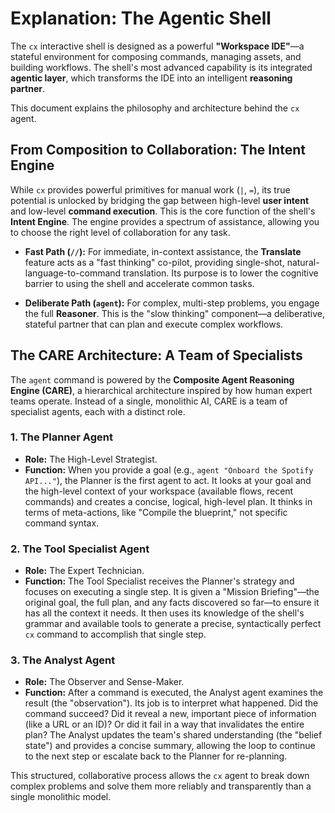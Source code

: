 # Explanation: The Agentic Shell

The `cx` interactive shell is designed as a powerful **"Workspace IDE"**—a stateful environment for composing commands, managing assets, and building workflows. The shell's most advanced capability is its integrated **agentic layer**, which transforms the IDE into an intelligent **reasoning partner**.

This document explains the philosophy and architecture behind the `cx` agent.

## From Composition to Collaboration: The Intent Engine

While `cx` provides powerful primitives for manual work (`|`, `=`), its true potential is unlocked by bridging the gap between high-level **user intent** and low-level **command execution**. This is the core function of the shell's **Intent Engine**. The engine provides a spectrum of assistance, allowing you to choose the right level of collaboration for any task.

- **Fast Path (`//`):** For immediate, in-context assistance, the **Translate** feature acts as a "fast thinking" co-pilot, providing single-shot, natural-language-to-command translation. Its purpose is to lower the cognitive barrier to using the shell and accelerate common tasks.

- **Deliberate Path (`agent`):** For complex, multi-step problems, you engage the full **Reasoner**. This is the "slow thinking" component—a deliberative, stateful partner that can plan and execute complex workflows.

## The CARE Architecture: A Team of Specialists

The `agent` command is powered by the **Composite Agent Reasoning Engine (CARE)**, a hierarchical architecture inspired by how human expert teams operate. Instead of a single, monolithic AI, CARE is a team of specialist agents, each with a distinct role.

### 1. The Planner Agent

- **Role:** The High-Level Strategist.
- **Function:** When you provide a goal (e.g., `agent "Onboard the Spotify API..."`), the Planner is the first agent to act. It looks at your goal and the high-level context of your workspace (available flows, recent commands) and creates a concise, logical, high-level plan. It thinks in terms of meta-actions, like "Compile the blueprint," not specific command syntax.

### 2. The Tool Specialist Agent

- **Role:** The Expert Technician.
- **Function:** The Tool Specialist receives the Planner's strategy and focuses on executing a single step. It is given a "Mission Briefing"—the original goal, the full plan, and any facts discovered so far—to ensure it has all the context it needs. It then uses its knowledge of the shell's grammar and available tools to generate a precise, syntactically perfect `cx` command to accomplish that single step.

### 3. The Analyst Agent

- **Role:** The Observer and Sense-Maker.
- **Function:** After a command is executed, the Analyst agent examines the result (the "observation"). Its job is to interpret what happened. Did the command succeed? Did it reveal a new, important piece of information (like a URL or an ID)? Or did it fail in a way that invalidates the entire plan? The Analyst updates the team's shared understanding (the "belief state") and provides a concise summary, allowing the loop to continue to the next step or escalate back to the Planner for re-planning.

This structured, collaborative process allows the `cx` agent to break down complex problems and solve them more reliably and transparently than a single monolithic model.
